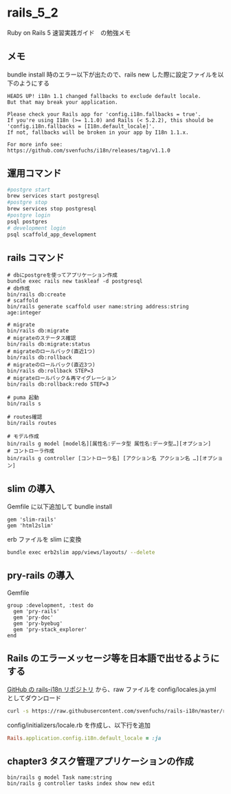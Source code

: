 # rails_5_2

Ruby on Rails 5 速習実践ガイド　の勉強メモ

## メモ

bundle install 時のエラー以下が出たので、rails new した際に設定ファイルを以下のようにする

```
HEADS UP! i18n 1.1 changed fallbacks to exclude default locale.
But that may break your application.

Please check your Rails app for 'config.i18n.fallbacks = true'.
If you're using I18n (>= 1.1.0) and Rails (< 5.2.2), this should be
'config.i18n.fallbacks = [I18n.default_locale]'.
If not, fallbacks will be broken in your app by I18n 1.1.x.

For more info see:
https://github.com/svenfuchs/i18n/releases/tag/v1.1.0
```

## 運用コマンド

```bash
#postgre start
brew services start postgresql
#postgre stop
brew services stop postgresql
#postgre login
psql postgres
# development login
psql scaffold_app_development

```

## rails コマンド

```
# dbにpostgreを使ってアプリケーション作成
bundle exec rails new taskleaf -d postgresql
# db作成
bin/rails db:create
# scaffold
bin/rails generate scaffold user name:string address:string age:integer

# migrate
bin/rails db:migrate
# migrateのステータス確認
bin/rails db:migrate:status
# migrateのロールバック(直近1つ)
bin/rails db:rollback
# migrateのロールバック(直近3つ)
bin/rails db:rollback STEP=3
# migrateロールバック＆再マイグレーション
bin/rails db:rollback:redo STEP=3

# puma 起動
bin/rails s

# routes確認
bin/rails routes

# モデル作成
bin/rails g model [model名][属性名:データ型 属性名:データ型…][オプション]
# コントローラ作成
bin/rails g controller [コントローラ名] [アクション名 アクション名 …][オプション]
```

## slim の導入

Gemfile に以下追加して bundle install

```ruby:Gemfile
gem 'slim-rails'
gem 'html2slim'
```

erb ファイルを slim に変換

```zsh
bundle exec erb2slim app/views/layouts/ --delete
```

## pry-rails の導入

Gemfile

```ruby:Gemfile
group :development, :test do
  gem 'pry-rails'
  gem 'pry-doc'
  gem 'pry-byebug'
  gem 'pry-stack_explorer'
end
```

## Rails のエラーメッセージ等を日本語で出せるようにする

[GitHub の rails-i18n リポジトリ](https://github.com/svenfuchs/rails-i18n/) から、raw ファイルを config/locales.ja.yml としてダウンロード

```zsh
curl -s https://raw.githubusercontent.com/svenfuchs/rails-i18n/master/rails/locale/ja.yml -o config/locales/ja.yml
```

config/initializers/locale.rb を作成し、以下行を追加

```ruby:loale.rb
Rails.application.config.i18n.default_locale = :ja
```

## chapter3 タスク管理アプリケーションの作成

```zsh:
bin/rails g model Task name:string
bin/rails g controller tasks index show new edit
```
